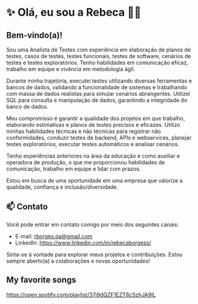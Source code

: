 
# ✨ Olá, eu sou a Rebeca 👋✨
##  Bem-vindo(a)!

Sou uma Analista de Testes com experiência em elaboração de planos de testes, casos de testes, testes funcionais, testes de software, cenários de testes e testes exploratórios. Tenho habilidades em comunicação eficaz, trabalho em equipe e vivência em metodologia ágil.

Durante minha trajetória, executei testes utilizando diversas ferramentas e bancos de dados, validando a funcionalidade de sistemas e trabalhando com massa de dados realistas para simular cenários abrangentes. Utilizei SQL para consulta e manipulação de dados, garantindo a integridade do banco de dados.

Meu compromisso é garantir a qualidade dos projetos em que trabalho, elaborando estimativas e planos de testes precisos e eficazes. Utilizo minhas habilidades técnicas e não técnicas para registrar não conformidades, conduzir testes de backend, APIs e webservices, planejar testes exploratórios, executar testes automáticos e analisar cenários.

Tenho experiências anteriores na área da educação e como auxiliar e operadora de produção, o que me proporcionou habilidades de comunicação, trabalho em equipe e lidar com prazos.

Estou em busca de uma oportunidade em uma empresa que valorize a qualidade, confiança e inclusão/diversidade.






## 📫  Contato
Você pode entrar em contato comigo por meio dos seguintes canais:

- E-mail: rborges.qa@gmail.com
- LinkedIn: https://www.linkedin.com/in/rebecaborgess/


Sinta-se à vontade para explorar meus projetos e contribuições. Estou sempre aberto(a) a colaborações e novas oportunidades!


## My favorite songs
https://open.spotify.com/playlist/37i9dQZF1EZT8cSzhJA9lL
